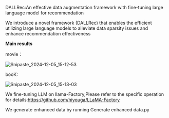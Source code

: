 DALLRec:An effective data augmentation framework with fine-tuning large language model for recommendation

We introduce a novel framework (DALLRec) that enables the efficient  utilizing large language models to alleviate data sparsity issues and enhance recommendation effectiveness

**Main results**

movie：

![Snipaste_2024-12-05_15-12-53](C:\Users\Yuan\Desktop\Snipaste_2024-12-05_15-12-53.jpg)

booK:

![Snipaste_2024-12-05_15-13-03](C:\Users\Yuan\Desktop\Snipaste_2024-12-05_15-13-03.jpg)

We fine-tuning LLM on llama-Factory,Please refer to the specific operation for details:https://github.com/hiyouga/LLaMA-Factory

 We generate enhanced data by running Generate enhanced data.py

```

```